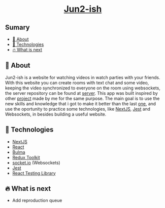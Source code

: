 # <h1 style="text-align: center;">  [Jun2-ish](https://jun2-ish.vercel.app/mainPage) </h1> 

## Sumary
* [:bookmark: About](#bookmark-about)
* [:rocket: Technologies](#rocket-technologies)
* [:fire: What is next](#fire-what-is-next)

 ## :bookmark: About
  Jun2-ish is a website for watching videos in watch parties with your friends. With this website you can create rooms with text chat and some video, keeping the video synchronized to everyone on the room using websockets, the server repository can be found at [server](https://github.com/alissonsz/jun2-ish_backend).
 This app was built inspired by other [project](https://github.com/alissonsz/videoParty) made by me for the same purpose. The main goal is to use the new skills and knowledge that i got to make it better than the last [one](https://github.com/alissonsz/videoParty), and use the oportunity to practice some technologies, like [NextJS](https://nextjs.org/), [Jest](https://jestjs.io/) and Websockets, in besides building a useful website.
 
 ## :rocket: Technologies
 * [NextJS](https://nextjs.org/)
 * [React](https://reactjs.org/)
 * [Bulma](https://bulma.io)
 * [Redux Toolkit](https://redux-toolkit.js.org/)
 * [socket.io](https://socket.io/) (Websockets)
 * [Jest](https://jestjs.io/)
 * [React Testing Library](https://testing-library.com/docs/react-testing-library/intro/)

## :fire: What is next
 
- Add reproduction queue
